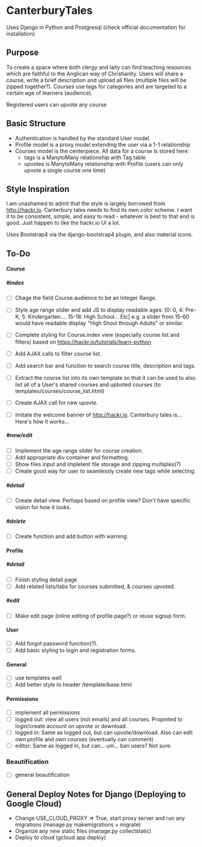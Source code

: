 # CanterburyTales
Uses Django in Python and Postgresql (check official documentation for installation)

## Purpose
To create a space where both clergy and laity can find teaching resources which are faithful to the Anglican way of Christianity. Users will share a course, write a brief description and upload all files (multiple files will be zipped together?). Courses use tags for categories and are targeted to a certain age of learners (audience).

Registered users can upvote any course

## Basic Structure
+ Authentication is handled by the standard User model.
+ Profile model is a proxy model extending the user via a 1-1 relationship
+ Courses model is the centerpiece. All data for a course is stored here:
  + tags is a ManytoMany relationship with Tag table
  + upvotes is ManytoMany relationship with Profile (users can only upvote a single course one time)

## Style Inspiration
I am unashamed to admit that the style is largely borrowed from http://hackr.io. Canterbury tales needs to find its own color scheme. I want it to be consistent, simple, and easy to read - whatever is best to that end is good. Just happen to like the hackr.io UI a lot.

Uses Bootstrap4 via the django-bootstrap4 plugin, and also material icons.


## To-Do
#### Course
##### #index
- [ ] Chage the field Course.audience to be an Integer Range.
- [ ] Style age range slider and add JS to display readable ages: [0: 0, 4: Pre-K, 5: Kindergarten.... 15-18: High School... Etc]
      e.g. a slider from 15-60 would have readable display "High Shool through Adults" or similar.

- [ ] Complete styling for Course.index view (especially course list and filters) based on 
      https://hackr.io/tutorials/learn-python 
- [ ] Add AJAX calls to filter course list.

- [ ] Add search bar and function to search course title, description and tags.

- [ ] Extract the course list into its own template so that it can be used to also list all of a User's shared courses and upboted courses (to templates/courses/course_list.html)
- [ ] Create AJAX call for new upovte.

- [ ] Imitate the welcome banner of http://hackr.io. Canterbury tales is... Here's how it works...

##### #new/edit
- [ ] Implement the age range slider for course creation.
- [ ] Add appropriate div container and formatting.
- [ ] Show files input and impletent file storage and zipping multiples(?)
- [ ] Create good way for user to seamlessly create new tags while selecting.

##### #detail
- [ ] Create detail view. Perhaps based on profile view? Don't have specific vision for how it looks.

##### #delete
- [ ] Create function and add button with warning.

#### Profile
##### #detail
- [ ] Finish styling detail page
- [ ] Add related lists/tabs for courses submitted, & courses upvoted.

##### #edit
- [ ] Make edit page (inline editing of profile page?) or reuse signup form.


#### User
- [ ] Add forgot password function(?).
- [ ] Add basic styling to login and registration forms.
     
#### General
- [ ] use templates well
- [ ] Add better style to header /template/base.html

#### Permissions
- [ ] implement all permissions
- [ ] logged out: view all users (not emails) and all courses. Propmted to login/create account on upvote or download.
- [ ] logged in: Same as logged out, but can upvote/download. Also can edit own profile and own courses (eventually can comment)
- [ ] editor: Same as logged in, but can... um... ban users? Not sure.

### Beautification
- [ ] general beautification



## General Deploy Notes for Django (Deploying to Google Cloud)
+ Change USE_CLOUD_PROXY => True, start proxy server and run any migrations (manage.py makemigrations + migrate)
+ Organize any new static files (manage.py collectstatic)
+ Deploy to cloud (gcloud app deploy)



